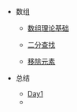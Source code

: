 <!-- Docsify/_sidebar.md -->

* 数组

  * [数组理论基础](array/definition.md)

  * [二分查找](array/Binary-Search.md)
  * [移除元素](array/RemeoveElement.md)

* 总结
  * [Day1](summary/Day1.md)
  * 

